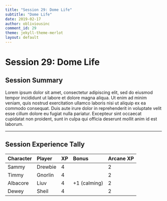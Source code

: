 ```yaml
---
title: "Session 29: Dome Life"
subtitle: "Dome Life"
date: 2019-02-17
author: obliviousinc
comment_id: 29
theme: jekyll-theme-merlot
layout: default
---
```


# Session 29: Dome Life

## Session Summary

Lorem ipsum dolor sit amet, consectetur adipiscing elit, sed do eiusmod tempor incididunt ut labore et dolore magna aliqua. Ut enim ad minim veniam, quis nostrud exercitation ullamco laboris nisi ut aliquip ex ea commodo consequat. Duis aute irure dolor in reprehenderit in voluptate velit esse cillum dolore eu fugiat nulla pariatur. Excepteur sint occaecat cupidatat non proident, sunt in culpa qui officia deserunt mollit anim id est laborum.

* * *

## Session Experience Tally

| Character | Player  | XP  | Bonus        | Arcane XP |
|:--------- |:------- |:--- |:------------ |:--------- |
| Sammy     | Drewbie | 4   |              | 2         |
| Timmy     | Gnorlin | 4   |              | 2         |
| Albacore  | Liuv    | 4   | +1 (calming) | 2         |
| Dewey     | Sheil   | 4   |              | 2         |
